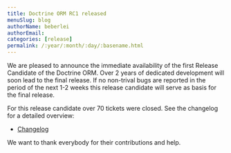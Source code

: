 ```yaml
---
title: Doctrine ORM RC1 released
menuSlug: blog
authorName: beberlei 
authorEmail: 
categories: [release]
permalink: /:year/:month/:day/:basename.html
---
```

We are pleased to announce the immediate availability of the first
Release Candidate of the Doctrine ORM. Over 2 years of dedicated
development will soon lead to the final release. If no non-trival bugs
are reported in the period of the next 1-2 weeks this release candidate
will serve as basis for the final release.

For this release candidate over 70 tickets were closed. See the
changelog for a detailed overview:

-   [Changelog](http://www.doctrine-project.org/jira/browse/DDC/fixforversion/10091)

We want to thank everybody for their contributions and help.
